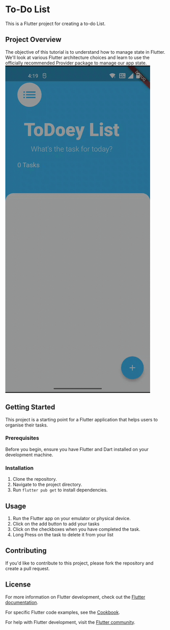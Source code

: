 # To-Do List

This is a Flutter project for creating a to-do List.

## Project Overview

The objective of this tutorial is to understand how to manage state in Flutter. We'll look at various Flutter architecture choices and learn to use the officially recommended Provider package to manage our app state.
![Todo App Demo](https://github.com/LavanyaShukla3/images/blob/main/Todo.gif)

## Getting Started

This project is a starting point for a Flutter application that helps users to organise their tasks.

### Prerequisites

Before you begin, ensure you have Flutter and Dart installed on your development machine.

### Installation

1. Clone the repository.
2. Navigate to the project directory.
3. Run `flutter pub get` to install dependencies.

## Usage

1. Run the Flutter app on your emulator or physical device.
2. Click on the add button to add your tasks
3. Click on the checkboxes when you have completed the task.
4. Long Press on the task to delete it from your list

## Contributing

If you'd like to contribute to this project, please fork the repository and create a pull request.

## License


For more information on Flutter development, check out the [Flutter documentation](https://docs.flutter.dev/).

For specific Flutter code examples, see the [Cookbook](https://docs.flutter.dev/cookbook).

For help with Flutter development, visit the [Flutter community](https://flutter.dev/community).
